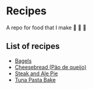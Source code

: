 # Recipes

A repo for food that I make 🍖 🥦 🥖

## List of recipes

- [Bagels](recipes/bagels.md)
- [Cheesebread (Pão de queijo)](recipes/cheesebread.md)
- [Steak and Ale Pie](recipes/steak_and_ale_pie.md)
- [Tuna Pasta Bake](recipes/tuna_pasta_bake.md)